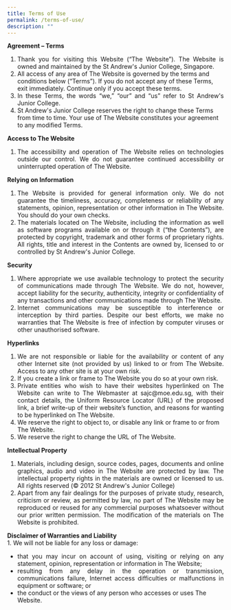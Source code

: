 ```yaml
---
title: Terms of Use
permalink: /terms-of-use/
description: ""
---
```






<p><strong>Agreement &ndash; Terms</strong></p>
<ol>
<li align="justify">Thank you for visiting this Website (&ldquo;The Website&rdquo;). The Website is owned and maintained by the St Andrew's Junior College, Singapore.</li>
<li>All access of any area of The Website is governed by the terms and conditions below (&ldquo;Terms&rdquo;). If you do not accept any of these Terms, exit immediately. Continue only if you accept these terms.</li>
<li align="justify">In these Terms, the words &ldquo;we,&rdquo; &ldquo;our&rdquo; and &ldquo;us&rdquo; refer to St Andrew's Junior College.</li>
<li>St Andrew's Junior College reserves the right to change these Terms from time to time. Your use of The Website constitutes your agreement to any modified Terms.</li>
</ol>
<p><strong>Access to The Website</strong></p>
<ol>
<li align="justify">The accessibility and operation of The Website relies on technologies outside our control. We do not guarantee continued accessibility or uninterrupted operation of The Website.</li>
</ol>
<p><strong>Relying on Information</strong></p>
<ol>
<li align="justify">The Website is provided for general information only. We do not guarantee the timeliness, accuracy, completeness or reliability of any statements, opinion, representation or other information in The Website. You should do your own checks.</li>
<li align="justify">The materials located on The Website, including the information as well as software programs available on or through it (&ldquo;the Contents&rdquo;), are protected by copyright, trademark and other forms of proprietary rights. All rights, title and interest in the Contents are owned by, licensed to or controlled by St Andrew's Junior College.</li>
</ol>
<p><strong>Security</strong></p>
<ol>
<li align="justify">Where appropriate we use available technology to protect the security of communications made through The Website. We do not, however, accept liability for the security, authenticity, integrity or confidentiality of any transactions and other communications made through The Website.</li>
<li align="justify">Internet communications may be susceptible to interference or interception by third parties. Despite our best efforts, we make no warranties that The Website is free of infection by computer viruses or other unauthorised software.</li>
</ol>
<p><strong>Hyperlinks</strong></p>
<ol>
<li align="justify">We are not responsible or liable for the availability or content of any other Internet site (not provided by us) linked to or from The Website. Access to any other site is at your own risk.</li>
<li>If you create a link or frame to The Website you do so at your own risk.</li>
<li align="justify">Private entities who wish to have their websites hyperlinked on The Website can write to The Webmaster at sajc@moe.edu.sg, with their contact details, the Uniform Resource Locator (URL) of the proposed link, a brief write-up of their website&rsquo;s function, and reasons for wanting to be hyperlinked on The Website.</li>
<li>We reserve the right to object to, or disable any link or frame to or from The Website.</li>
<li>We reserve the right to change the URL of The Website.</li>
</ol>
<p><strong>Intellectual Property</strong></p>
<ol>
<li align="justify">Materials, including design, source codes, pages, documents and online graphics, audio and video in The Website are protected by law. The intellectual property rights in the materials are owned or licensed to us. All rights reserved (&copy; 2012 St Andrew's Junior College)</li>
<li align="justify">Apart from any fair dealings for the purposes of private study, research, criticism or review, as permitted by law, no part of The Website may be reproduced or reused for any commercial purposes whatsoever without our prior written permission. The modification of the materials on The Website is prohibited.</li>
</ol>
<p><strong>Disclaimer of Warranties and Liability<br /></strong>1. We will not be liable for any loss or damage:</p>
<div>
<ul>
<li align="justify">that you may incur on account of using, visiting or relying on any statement, opinion, representation or information in The Website;</li>
<li align="justify">resulting from any delay in the operation or transmission, communications failure, Internet access difficulties or malfunctions in equipment or software; or</li>
<li>the conduct or the views of any person who accesses or uses The Website.</li>
</ul>